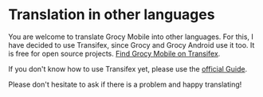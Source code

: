 # Translation in other languages

You are welcome to translate Grocy Mobile into other languages.
For this, I have decided to use Transifex, since Grocy and Grocy Android use it too. It is free for open source projects.
[Find Grocy Mobile on Transifex](https://www.transifex.com/keine-5/grocy-mobile/).

If you don't know how to use Transifex yet, please use the [official Guide](https://docs.transifex.com/getting-started-1/translators).

Please don't hesitate to ask if there is a problem and happy translating!
